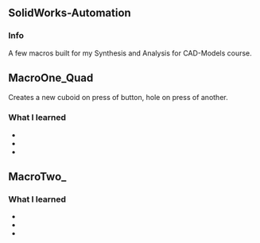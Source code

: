 ## SolidWorks-Automation

### Info

A few macros built for my Synthesis and Analysis for CAD-Models course.



## MacroOne_Quad

Creates a new cuboid on press of button, hole on press of another.

### What I learned

*
*
*

## MacroTwo_

### What I learned

*
*
*
